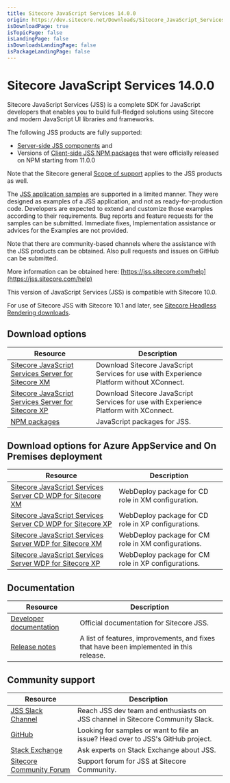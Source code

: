 ```yaml
---
title: Sitecore JavaScript Services 14.0.0
origin: https://dev.sitecore.net/Downloads/Sitecore_JavaScript_Services/140/Sitecore_JavaScript_Services_1400.aspx
isDownloadPage: true
isTopicPage: false
isLandingPage: false
isDownloadsLandingPage: false
isPackageLandingPage: false
---
```


# Sitecore JavaScript Services 14.0.0

Sitecore JavaScript Services (JSS) is a complete SDK for JavaScript developers that enables you to build full-fledged solutions using Sitecore and modern JavaScript UI libraries and frameworks.

The following JSS products are fully supported:

-   [Server-side JSS components](/Downloads/Sitecore_JavaScript_Services) and
-   Versions of [Client-side JSS NPM packages](https://github.com/Sitecore/jss/tree/dev/packages) that were officially released on NPM starting from 11.0.0

Note that the Sitecore general [Scope of support](https://kb.sitecore.net/articles/463549#ScopeOfSupport) applies to the JSS products as well.

The [JSS application samples](https://github.com/Sitecore/jss/tree/dev/samples) are supported in a limited manner. They were designed as examples of a JSS application, and not as ready-for-production code. Developers are expected to extend and customize those examples according to their requirements. Bug reports and feature requests for the samples can be submitted. Immediate fixes, Implementation assistance or advices for the Examples are not provided.

Note that there are community-based channels where the assistance with the JSS products can be obtained. Also pull requests and issues on GitHub can be submitted.

More information can be obtained here: [https://jss.sitecore.com/help](https://jss.sitecore.com/help)

  <Alert variant='warning' mb={4}>
    <AlertIcon />
    

This version of JavaScript Services (JSS) is compatible with Sitecore 10.0.

For use of Sitecore JSS with Sitecore 10.1 and later, see [Sitecore Headless Rendering downloads](/downloads/Sitecore_Headless_Rendering).


  </Alert>
  

## Download options

 | Resource | Description |
 | --- | --- |
 | [Sitecore JavaScript Services Server for Sitecore XM](https://scdp.blob.core.windows.net/downloads/Sitecore%20JavaScript%20Services/140/Sitecore%20JavaScript%20Services%201400/Secure/ZIP/Sitecore%20JavaScript%20Services%20Server%20for%20Sitecore%2010.0.0%20XM%2014.0.0%20rev.%20200714.zip) | Download Sitecore JavaScript Services for use with Experience Platform without XConnect. |
 | [Sitecore JavaScript Services Server for Sitecore XP](https://scdp.blob.core.windows.net/downloads/Sitecore%20JavaScript%20Services/140/Sitecore%20JavaScript%20Services%201400/Secure/ZIP/Sitecore%20JavaScript%20Services%20Server%20for%20Sitecore%2010.0.0%20XP%2014.0.0%20rev.%20200714.zip) | Download Sitecore JavaScript Services for use with Experience Platform with XConnect. |
 | [NPM packages](https://www.npmjs.com/org/sitecore-jss) | JavaScript packages for JSS. |

## Download options for Azure AppService and On Premises deployment

 | Resource | Description |
 | --- | --- |
 | [Sitecore JavaScript Services Server CD WDP for Sitecore XM](https://scdp.blob.core.windows.net/downloads/Sitecore%20JavaScript%20Services/140/Sitecore%20JavaScript%20Services%201400/Secure/WDP/Sitecore%20JavaScript%20Services%20Server%20for%20Sitecore%2010.0.0%20XM%2014.0.0%20rev.%20200714%20CD.scwdp.zip) | WebDeploy package for CD role in XM configuration. |
 | [Sitecore JavaScript Services Server CD WDP for Sitecore XP](https://scdp.blob.core.windows.net/downloads/Sitecore%20JavaScript%20Services/140/Sitecore%20JavaScript%20Services%201400/Secure/WDP/Sitecore%20JavaScript%20Services%20Server%20for%20Sitecore%2010.0.0%20XP%2014.0.0%20rev.%20200714%20CD.scwdp.zip) | WebDeploy package for CD role in XP configurations. |
 | [Sitecore JavaScript Services Server WDP for Sitecore XM](https://scdp.blob.core.windows.net/downloads/Sitecore%20JavaScript%20Services/140/Sitecore%20JavaScript%20Services%201400/Secure/WDP/Sitecore%20JavaScript%20Services%20Server%20for%20Sitecore%2010.0.0%20XM%2014.0.0%20rev.%20200714.scwdp.zip) | WebDeploy package for CM role in XM configurations. |
 | [Sitecore JavaScript Services Server WDP for Sitecore XP](https://scdp.blob.core.windows.net/downloads/Sitecore%20JavaScript%20Services/140/Sitecore%20JavaScript%20Services%201400/Secure/WDP/Sitecore%20JavaScript%20Services%20Server%20for%20Sitecore%2010.0.0%20XP%2014.0.0%20rev.%20200714.scwdp.zip) | WebDeploy package for CM role in XP configurations. |

## Documentation

 | Resource | Description |
 | --- | --- |
 | [Developer documentation](https://jss.sitecore.net) | Official documentation for Sitecore JSS. |
 | [Release notes](https://jss.sitecore.net/release-notes) | A list of features, improvements, and fixes that have been implemented in this release. |

## Community support

 | Resource | Description |
 | --- | --- |
 | [JSS Slack Channel](https://sitecorechat.slack.com/messages/jss) | Reach JSS dev team and enthusiasts on JSS channel in Sitecore Community Slack. |
 | [GitHub](https://github.com/sitecore/jss) | Looking for samples or want to file an issue? Head over to JSS's GitHub project. |
 | [Stack Exchange](https://sitecore.stackexchange.com/questions/tagged/jss) | Ask experts on Stack Exchange about JSS. |
 | [Sitecore Community Forum](https://community.sitecore.net/developers/f/40) | Support forum for JSS at Sitecore Community. |